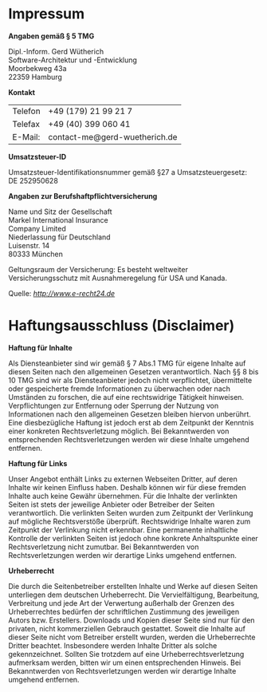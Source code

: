 <div class="content">
    <h1>Impressum</h1>
    <p><strong>Angaben gemäß § 5 TMG</strong></p>
    <p>Dipl.-Inform. Gerd Wütherich<br/>
        Software-Architektur und -Entwicklung<br/>
        Moorbekweg 43a<br/>
        22359 Hamburg
    </p>
    <p><strong>Kontakt</strong></p>
    <table>
        <tr>
            <td>Telefon</td>
            <td>+49 (179) 21 99 21 7</td>
        </tr>
        <tr>
            <td>Telefax</td>
            <td>+49 (40) 399 060 41</td>
        </tr>
        <tr>
            <td>E-Mail:</td>
            <td>&#99;&#111;&#110;&#116;&#97;&#99;&#116;&#45;&#109;&#101;&#64;&#103;&#101;&#114;&#100;&#45;&#119;&#117;&#101;&#116;&#104;&#101;&#114;&#105;&#99;&#104;&#46;&#100;&#101;</td>
        </tr>
    </table>
    <p><strong>Umsatzsteuer-ID</strong></p>
    <p>Umsatzsteuer-Identifikationsnummer gemäß §27 a Umsatzsteuergesetz:<br/>
        DE 252950628</p>
    <p><strong>Angaben zur Berufshaftpflichtversicherung</strong></p>
    <p>Name und Sitz der Gesellschaft<br/>Markel International Insurance<br/>
        Company Limited<br/>
        Niederlassung für Deutschland<br/>
        Luisenstr. 14<br/>
        80333 München</p>
    <p>Geltungsraum der Versicherung: Es besteht weltweiter Versicherungsschutz mit Ausnahmeregelung für USA und
        Kanada.</p>
    <p></p>
    <p>Quelle: <em><a rel="nofollow" href="http://www.e-recht24.de">http://www.e-recht24.de</a></em></p>
</div>
<div>
    <h1>Haftungsausschluss (Disclaimer)</h1>
    <p><strong>Haftung für Inhalte</strong></p>
    <p>Als Diensteanbieter sind wir gemäß § 7 Abs.1 TMG für eigene Inhalte auf diesen Seiten nach den allgemeinen
        Gesetzen verantwortlich. Nach §§ 8 bis 10 TMG sind wir als Diensteanbieter jedoch nicht verpflichtet,
        übermittelte oder gespeicherte fremde Informationen zu überwachen oder nach Umständen zu forschen, die auf eine
        rechtswidrige Tätigkeit hinweisen. Verpflichtungen zur Entfernung oder Sperrung der Nutzung von Informationen
        nach den allgemeinen Gesetzen bleiben hiervon unberührt. Eine diesbezügliche Haftung ist jedoch erst ab dem
        Zeitpunkt der Kenntnis einer konkreten Rechtsverletzung möglich. Bei Bekanntwerden von entsprechenden
        Rechtsverletzungen werden wir diese Inhalte umgehend entfernen.</p>
    <p><strong>Haftung für Links</strong></p>
    <p>Unser Angebot enthält Links zu externen Webseiten Dritter, auf deren Inhalte wir keinen Einfluss haben. Deshalb
        können wir für diese fremden Inhalte auch keine Gewähr übernehmen. Für die Inhalte der verlinkten Seiten ist
        stets der jeweilige Anbieter oder Betreiber der Seiten verantwortlich. Die verlinkten Seiten wurden zum
        Zeitpunkt der Verlinkung auf mögliche Rechtsverstöße überprüft. Rechtswidrige Inhalte waren zum Zeitpunkt der
        Verlinkung nicht erkennbar. Eine permanente inhaltliche Kontrolle der verlinkten Seiten ist jedoch ohne konkrete
        Anhaltspunkte einer Rechtsverletzung nicht zumutbar. Bei Bekanntwerden von Rechtsverletzungen werden wir
        derartige Links umgehend entfernen.</p>
    <p><strong>Urheberrecht</strong></p>
    <p>Die durch die Seitenbetreiber erstellten Inhalte und Werke auf diesen Seiten unterliegen dem deutschen
        Urheberrecht. Die Vervielfältigung, Bearbeitung, Verbreitung und jede Art der Verwertung außerhalb der Grenzen
        des Urheberrechtes bedürfen der schriftlichen Zustimmung des jeweiligen Autors bzw. Erstellers. Downloads und
        Kopien dieser Seite sind nur für den privaten, nicht kommerziellen Gebrauch gestattet. Soweit die Inhalte auf
        dieser Seite nicht vom Betreiber erstellt wurden, werden die Urheberrechte Dritter beachtet. Insbesondere werden
        Inhalte Dritter als solche gekennzeichnet. Sollten Sie trotzdem auf eine Urheberrechtsverletzung aufmerksam
        werden, bitten wir um einen entsprechenden Hinweis. Bei Bekanntwerden von Rechtsverletzungen werden wir
        derartige Inhalte umgehend entfernen.</p>
    <p></p>
</div>